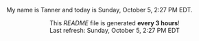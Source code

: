 My name is Tanner and today is Sunday, October 5, 2:27 PM EDT.

<p align="center">This <i>README</i> file is generated <b>every 3 hours</b>!</br>Last refresh: Sunday, October 5, 2:27 PM EDT<br /></p>
